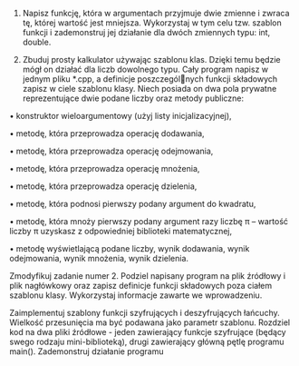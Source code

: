 1. Napisz funkcję, która w argumentach przyjmuje dwie zmienne i zwraca tę, której wartość
jest mniejsza. Wykorzystaj w tym celu tzw. szablon funkcji i zademonstruj jej działanie
dla dwóch zmiennych typu: int, double.

2. Zbuduj prosty kalkulator używając szablonu klas. Dzięki temu będzie mógł on działać dla
liczb dowolnego typu. Cały program napisz w jednym pliku *.cpp, a definicje poszczególnych funkcji składowych zapisz w ciele szablonu klasy. Niech posiada on dwa pola prywatne
reprezentujące dwie podane liczby oraz metody publiczne:

• konstruktor wieloargumentowy (użyj listy inicjalizacyjnej),

• metodę, która przeprowadza operację dodawania,

• metodę, która przeprowadza operację odejmowania,

• metodę, która przeprowadza operację mnożenia,

• metodę, która przeprowadza operację dzielenia,

• metodę, która podnosi pierwszy podany argument do kwadratu,

• metodę, która mnoży pierwszy podany argument razy liczbę π – wartość liczby π
uzyskasz z odpowiedniej biblioteki matematycznej,

• metodę wyświetlającą podane liczby, wynik dodawania, wynik odejmowania, wynik
mnożenia, wynik dzielenia.

Zmodyfikuj zadanie numer 2. Podziel napisany program na plik źródłowy i plik nagłówkowy oraz
zapisz definicje funkcji składowych poza ciałem szablonu klasy. Wykorzystaj informacje zawarte
we wprowadzeniu.


Zaimplementuj szablony funkcji szyfrujących i deszyfrujących łańcuchy. Wielkość
przesunięcia ma być podawana jako parametr szablonu. Rozdziel kod na dwa pliki źródłowe -
jeden zawierający funkcje szyfrujące (będący swego rodzaju mini-biblioteką), drugi zawierający
główną pętlę programu main(). Zademonstruj działanie programu
